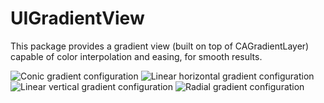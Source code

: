 # UIGradientView

  This package provides a gradient view (built on top of CAGradientLayer) capable of color interpolation and easing, for smooth results.

![Conic gradient configuration](Documentation/Conic.png)
![Linear horizontal gradient configuration](Documentation/Linear-Horizontal.png)
![Linear vertical gradient configuration](Documentation/Linear-Vertical.png)
![Radial gradient configuration](Documentation/Radial.png)
